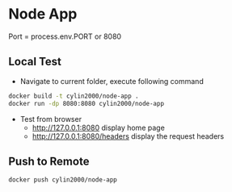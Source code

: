 # Node App

Port = process.env.PORT or 8080

## Local Test
- Navigate to current folder, execute following command
```bash
docker build -t cylin2000/node-app .
docker run -dp 8080:8080 cylin2000/node-app
```

- Test from browser 
  - http://127.0.0.1:8080 display home page
  - http://127.0.0.1:8080/headers display the request headers

## Push to Remote
```bash
docker push cylin2000/node-app
```